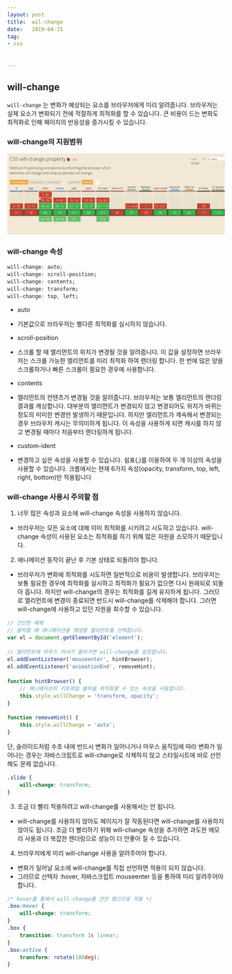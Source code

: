 ```yaml
---
layout: post
title:  wil-change
date:   2019-04-15
tag:
- css


---
```


## will-change

`will-change` 는 변화가 예상되는 요소를 브라우저에게 미리 알려줍니다. 브라우저는 실제 요소가 변화되기 전에 적절하게 최적화를 할 수 있습니다. 큰 비용이 드는 변화도 최적화로 인해 페이지의 반응성을 증가시킬 수 있습니다.


### will-change의 지원범위

![](https://github.com/hjCode1/hjCode1.github.io/blob/master/images/wc.PNG?raw=true)


### will-change 속성

``` css
will-change: auto;
will-change: scroll-position;
will-change: contents;
will-change: transform;
will-change: top, left;
```

- auto
 - 기본값으로 브라우저는 별다른 최적화를 실시하지 않습니다.

- scroll-position
 - 스크롤 할 때 엘리먼트의 위치가 변경될 것을 알려줍니다. 이 값을 설정하면 브라우저는 스크롤 가능한 엘리먼트를 미리 최적화 하여 랜더링 합니다. 한 번에 많은 양을 스크롤하거나 빠른 스크롤이 필요한 경우에 사용합니다.

- contents
 - 엘리먼트의 컨텐츠가 변경될 것을 알려줍니다. 브라우저는 보통 엘리먼트의 랜더링 결과를 캐싱합니다. 대부분의 엘리먼트가 변경되지 않고 변경되어도 위치가 바뀌는 정도의 미미한 변경만 발생하기 때문입니다. 하지만 엘리먼트가 계속해서 변경되는 경우 브라우저 캐시는 무의미하게 됩니다. 이 속성을 사용하게 되면 캐시를 하지 않고 변경될 때마다 처음부터 랜더링하게 됩니다.

- custom-ident
 - 변경하고 싶은 속성을 사용할 수 있습니다. 쉼표(,)를 이용하여 두 개 이상의 속성을 사용할 수 있습니다. 크롬에서는 현재 6가지 속성(opacity, transform, top, left, right, bottom)만 적용됩니다


### will-change 사용시 주의할 점

1. 너무 많은 속성과 요소에 will-change 속성을 사용하지 않습니다.
 - 브라우저는 모든 요소에 대해 이미 최적화를 시키려고 시도하고 있습니다. will-change 속성이 사용된 요소는 최적화를 하기 위해 많은 자원을 소모하기 때문입니다.

2. 애니메이션 동작이 끝난 후 기본 상태로 되돌려야 합니다.
 - 브라우저가 변화에 최적화를 시도하면 일반적으로 비용이 발생합니다. 브라우저는 보통 필요한 경우에 최적화를 실시하고 최적화가 필요가 없으면 다시 원래되로 되돌아 옵니다. 하지만 will-change의 경우는 최적화를 길게 유지하게 됩니다. 그러므로 엘리먼트에 변경이 종료되면 반드시 will-change를 삭제해야 합니다. 그러면 will-change에 사용하고 있던 자원을 회수할 수 있습니다.

```js
// 간단한 예제
// 클릭할 때 애니메이션을 재생할 엘리먼트를 선택합니다.
var el = document.getElementById('element');

// 엘리먼트에 마우스 커서가 올라가면 will-change를 설정합니다.
el.addEventListener('mouseenter', hintBrowser);
el.addEventListener('animationEnd', removeHint);

function hintBrowser() {
    // 애니메이션의 키프레임 블럭을 최적화할 수 있는 속성을 사용합니다.
    this.style.willChange = 'transform, opacity';
}

function removeHint() {
    this.style.willChange = 'auto';
}
```
단, 슬라이드처럼 수초 내에 반드시 변화가 일어나거나 마우스 움직임에 따라 변화가 일어나는 경우는 자바스크립트로 will-change로 삭제하지 않고 스타일시트에 바로 선언해도 문제 없습니다.

```css
.slide {
    will-change: transform;
}
```

3. 조금 더 빨리 적용하려고 will-change를 사용해서는 안 됩니다.
 - will-change를 사용하지 않아도 페이지가 잘 작동된다면 will-change를 사용하지 않아도 됩니다. 조금 더 빨리하기 위해 will-change 속성을 추가하면 과도한 메모리 사용과 더 복잡한 렌더링으로 성능이 더 안좋아 질 수 있습니다.

4. 브라우저에게 미리 will-change 사용을 알려주어야 합니다.
 - 변화가 일어날 요소에 will-change를 직접 선언하면 적용이 되지 않습니다.
 - 그러므로 선택자 :hover, 자바스크립트 mouseenter 등을 통하여 미리 알려주어야 합니다.

```css
/* hover를 통해서 will-change를 선언 했으므로 적용 */
.box:hover {
    will-change: transform;
}
.box {
    transition: transform 1s linear;
}
.box:active {
    transform: rotate(180deg);
}
```



